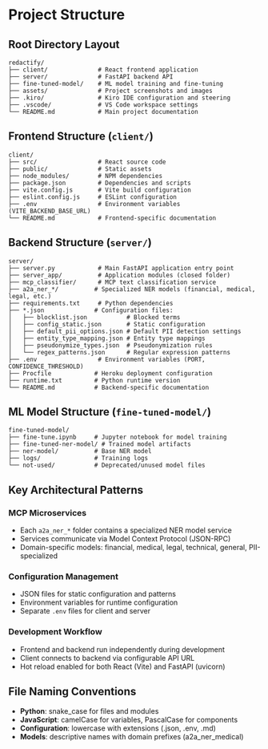 # Project Structure

## Root Directory Layout
```
redactify/
├── client/              # React frontend application
├── server/              # FastAPI backend API
├── fine-tuned-model/    # ML model training and fine-tuning
├── assets/              # Project screenshots and images
├── .kiro/               # Kiro IDE configuration and steering
├── .vscode/             # VS Code workspace settings
└── README.md            # Main project documentation
```

## Frontend Structure (`client/`)
```
client/
├── src/                 # React source code
├── public/              # Static assets
├── node_modules/        # NPM dependencies
├── package.json         # Dependencies and scripts
├── vite.config.js       # Vite build configuration
├── eslint.config.js     # ESLint configuration
├── .env                 # Environment variables (VITE_BACKEND_BASE_URL)
└── README.md            # Frontend-specific documentation
```

## Backend Structure (`server/`)
```
server/
├── server.py            # Main FastAPI application entry point
├── server_app/          # Application modules (closed folder)
├── mcp_classifier/      # MCP text classification service
├── a2a_ner_*/          # Specialized NER models (financial, medical, legal, etc.)
├── requirements.txt     # Python dependencies
├── *.json              # Configuration files:
│   ├── blocklist.json           # Blocked terms
│   ├── config_static.json       # Static configuration
│   ├── default_pii_options.json # Default PII detection settings
│   ├── entity_type_mapping.json # Entity type mappings
│   ├── pseudonymize_types.json  # Pseudonymization rules
│   └── regex_patterns.json      # Regular expression patterns
├── .env                 # Environment variables (PORT, CONFIDENCE_THRESHOLD)
├── Procfile            # Heroku deployment configuration
├── runtime.txt         # Python runtime version
└── README.md           # Backend-specific documentation
```

## ML Model Structure (`fine-tuned-model/`)
```
fine-tuned-model/
├── fine-tune.ipynb     # Jupyter notebook for model training
├── fine-tuned-ner-model/ # Trained model artifacts
├── ner-model/          # Base NER model
├── logs/               # Training logs
└── not-used/           # Deprecated/unused model files
```

## Key Architectural Patterns

### MCP Microservices
- Each `a2a_ner_*` folder contains a specialized NER model service
- Services communicate via Model Context Protocol (JSON-RPC)
- Domain-specific models: financial, medical, legal, technical, general, PII-specialized

### Configuration Management
- JSON files for static configuration and patterns
- Environment variables for runtime configuration
- Separate `.env` files for client and server

### Development Workflow
- Frontend and backend run independently during development
- Client connects to backend via configurable API URL
- Hot reload enabled for both React (Vite) and FastAPI (uvicorn)

## File Naming Conventions
- **Python**: snake_case for files and modules
- **JavaScript**: camelCase for variables, PascalCase for components
- **Configuration**: lowercase with extensions (.json, .env, .md)
- **Models**: descriptive names with domain prefixes (a2a_ner_medical)